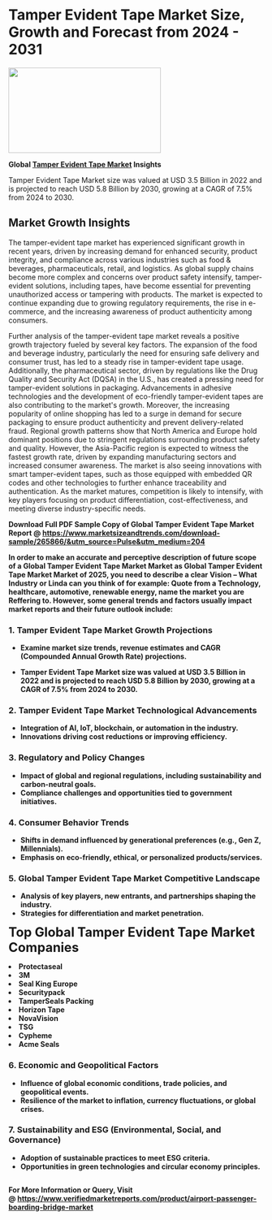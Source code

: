 <H1>Tamper Evident Tape Market Size, Growth and Forecast from 2024 - 2031</H1><img class="aligncenter size-medium wp-image-584254" src="https://thirdeyenews.in/wp-content/uploads/2024/09/Global-Market-Research-300x168.jpeg" alt="" width="300" height="168" /><p><strong>Global&nbsp;<a href="https://www.marketsizeandtrends.com/download-sample/265866/&amp;utm_source=Pulse&amp;utm_medium=204">Tamper Evident Tape Market</a> Insights</strong></p><p>Tamper Evident Tape Market size was valued at USD 3.5 Billion in 2022 and is projected to reach USD 5.8 Billion by 2030, growing at a CAGR of 7.5% from 2024 to 2030.</p><p><h2>Market Growth Insights</h2> <p>The tamper-evident tape market has experienced significant growth in recent years, driven by increasing demand for enhanced security, product integrity, and compliance across various industries such as food & beverages, pharmaceuticals, retail, and logistics. As global supply chains become more complex and concerns over product safety intensify, tamper-evident solutions, including tapes, have become essential for preventing unauthorized access or tampering with products. The market is expected to continue expanding due to growing regulatory requirements, the rise in e-commerce, and the increasing awareness of product authenticity among consumers.</p> <p><strong></strong></p> <p>Further analysis of the tamper-evident tape market reveals a positive growth trajectory fueled by several key factors. The expansion of the food and beverage industry, particularly the need for ensuring safe delivery and consumer trust, has led to a steady rise in tamper-evident tape usage. Additionally, the pharmaceutical sector, driven by regulations like the Drug Quality and Security Act (DQSA) in the U.S., has created a pressing need for tamper-evident solutions in packaging. Advancements in adhesive technologies and the development of eco-friendly tamper-evident tapes are also contributing to the market's growth. Moreover, the increasing popularity of online shopping has led to a surge in demand for secure packaging to ensure product authenticity and prevent delivery-related fraud. Regional growth patterns show that North America and Europe hold dominant positions due to stringent regulations surrounding product safety and quality. However, the Asia-Pacific region is expected to witness the fastest growth rate, driven by expanding manufacturing sectors and increased consumer awareness. The market is also seeing innovations with smart tamper-evident tapes, such as those equipped with embedded QR codes and other technologies to further enhance traceability and authentication. As the market matures, competition is likely to intensify, with key players focusing on product differentiation, cost-effectiveness, and meeting diverse industry-specific needs. <p><strong></p><p><span class=""><strong>Download Full PDF Sample Copy of Global Tamper Evident Tape Market Report</strong> @ <a href="https://www.marketsizeandtrends.com/download-sample/265866/&amp;utm_source=Pulse&amp;utm_medium=204" target="_blank">https://www.marketsizeandtrends.com/download-sample/265866/&amp;utm_source=Pulse&amp;utm_medium=204</a></span></p><p>In order to make an accurate and perceptive description of future scope of a Global&nbsp;Tamper Evident Tape Market Market as Global&nbsp;Tamper Evident Tape Market Market of 2025, you need to describe a clear Vision &ndash; What Industry or Linda can you think of for example: Quote from a Technology, healthcare, automotive, renewable energy, name the market you are Reffering to. However, some general trends and factors usually impact market reports and their future outlook include:</p><h3>1.&nbsp;<strong>Tamper Evident Tape Market Growth Projections</strong></h3><ul><li>Examine market size trends, revenue estimates and CAGR (Compounded Annual Growth Rate) projections.</li><li><p>Tamper Evident Tape Market size was valued at USD 3.5 Billion in 2022 and is projected to reach USD 5.8 Billion by 2030, growing at a CAGR of 7.5% from 2024 to 2030.</p></li></ul><h3>2.&nbsp;<strong>Tamper Evident Tape Market Technological Advancements</strong></h3><ul><li>Integration of AI, IoT, blockchain, or automation in the industry.</li><li>Innovations driving cost reductions or improving efficiency.</li></ul><h3>3.&nbsp;<strong>Regulatory and Policy Changes</strong></h3><ul><li>Impact of global and regional regulations, including sustainability and carbon-neutral goals.</li><li>Compliance challenges and opportunities tied to government initiatives.</li></ul><h3>4.&nbsp;<strong>Consumer Behavior Trends</strong></h3><ul><li>Shifts in demand influenced by generational preferences (e.g., Gen Z, Millennials).</li><li>Emphasis on eco-friendly, ethical, or personalized products/services.</li></ul><h3>5.&nbsp;<strong>Global Tamper Evident Tape Market Competitive Landscape</strong></h3><ul><li>Analysis of key players, new entrants, and partnerships shaping the industry.</li><li>Strategies for differentiation and market penetration.</li></ul><p data-pm-slice="1 1 []"><span style="color: inherit; font-family: inherit; font-size: 25px;">Top Global Tamper Evident Tape Market Companies</span></p><div class="" data-test-id=""><p><li>Protectaseal</li><li> 3M</li><li> Seal King Europe</li><li> Securitypack</li><li> TamperSeals Packing</li><li> Horizon Tape</li><li> NovaVision</li><li> TSG</li><li> Cypheme</li><li> Acme Seals</li></p></div><h3>6.&nbsp;<strong>Economic and Geopolitical Factors</strong></h3><ul><li>Influence of global economic conditions, trade policies, and geopolitical events.</li><li>Resilience of the market to inflation, currency fluctuations, or global crises.</li></ul><h3>7.&nbsp;<strong>Sustainability and ESG (Environmental, Social, and Governance)</strong></h3><ul><li>Adoption of sustainable practices to meet ESG criteria.</li><li>Opportunities in green technologies and circular economy principles.</li></ul><h2><strong style="font-size: 14px;">For More Information or Query, Visit @&nbsp;</strong><a style="background-color: #ffffff; font-size: 14px;" href="https://www.marketsizeandtrends.com/report/tamper-evident-tape-market/" target="_blank">https://www.verifiedmarketreports.com/product/airport-passenger-boarding-bridge-market</a></h2>
